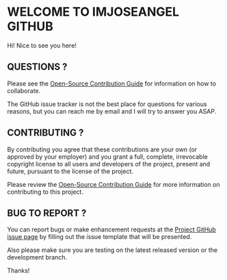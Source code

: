 # WELCOME TO IMJOSEANGEL GITHUB

Hi! Nice to see you here!

## QUESTIONS ?

Please see the [Open-Source Contribution Guide](https://github.com/imjoseangel/open-source-contribution/blob/devel/README.md) for information on how to collaborate.

The GitHub issue tracker is not the best place for questions for various reasons, but you can reach me by email and I will try to answer you ASAP.

## CONTRIBUTING ?

By contributing you agree that these contributions are your own (or approved by your employer) and you grant a full, complete, irrevocable copyright license to all users and developers of the project, present and future, pursuant to the license of the project.

Please review the [Open-Source Contribution Guide](https://github.com/imjoseangel/open-source-contribution/blob/devel/README.md) for more information on contributing to this project.

## BUG TO REPORT ?

You can report bugs or make enhancement requests at the [Project GitHub issue page](https://github.com/imjoseangel/open-source-contribution/issues/new/choose) by filling out the issue template that will be presented.

Also please make sure you are testing on the latest released version or the development branch.

Thanks!
